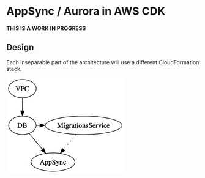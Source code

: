 # AppSync / Aurora in AWS CDK

**THIS IS A WORK IN PROGRESS**

## Design

Each inseparable part of the architecture will use a different CloudFormation stack.

![Stacks](doc/stacks.png)
